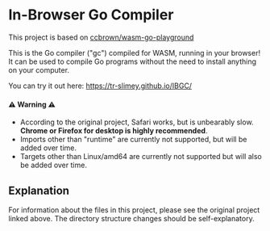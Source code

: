 # In-Browser Go Compiler

This project is based on [ccbrown/wasm-go-playground](https://github.com/ccbrown/wasm-go-playground)

This is the Go compiler ("gc") compiled for WASM, running in your browser! It can be used to compile Go programs without the need to install anything on your computer.

You can try it out here: https://tr-slimey.github.io/IBGC/

#### ⚠️ Warning ⚠️

* According to the original project, Safari works, but is unbearably slow. **Chrome or Firefox for desktop is highly recommended**.
* Imports other than "runtime" are currently not supported, but will be added over time.
* Targets other than Linux/amd64 are currently not supported but will also be added over time.

## Explanation

For information about the files in this project, please see the original project linked above. The directory structure changes should be self-explanatory.
